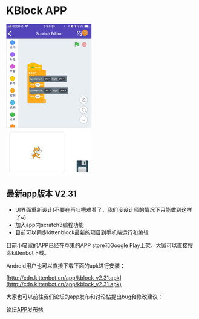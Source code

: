 # KBlock APP

![](./images/kblock_main.PNG)

## 最新app版本 **V2.31**
- UI界面重新设计(不要在再吐槽难看了，我们没设计师的情况下只能做到这样了~)
- 加入app内scratch3编程功能
- 目前可以同步kittenblock最新的项目到手机端运行和编辑


目前小喵家的APP已经在苹果的APP store和Google Play上架，大家可以直接搜索kittenbot下载。

Android用户也可以直接下载下面的apk进行安装：

[http://cdn.kittenbot.cn/app/kblock_v2.31.apk](http://cdn.kittenbot.cn/app/kblock_v2.31.apk)

大家也可以前往我们论坛的app发布和讨论帖提出bug和修改建议：

[论坛APP发布帖](http://kittenbot.cn/bbs/forum.php?mod=viewthread&tid=241&extra=page%3D1)